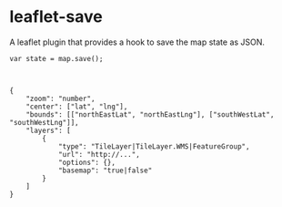 # leaflet-save
A leaflet plugin that provides a hook to save the map state as JSON.

    var state = map.save();



    {
        "zoom": "number",
        "center": ["lat", "lng"],
        "bounds": [["northEastLat", "northEastLng"], ["southWestLat", "southWestLng"]],
        "layers": [
            {
                "type": "TileLayer|TileLayer.WMS|FeatureGroup",
                "url": "http://...",
                "options": {},
                "basemap": "true|false"
            }
        ]
    }
